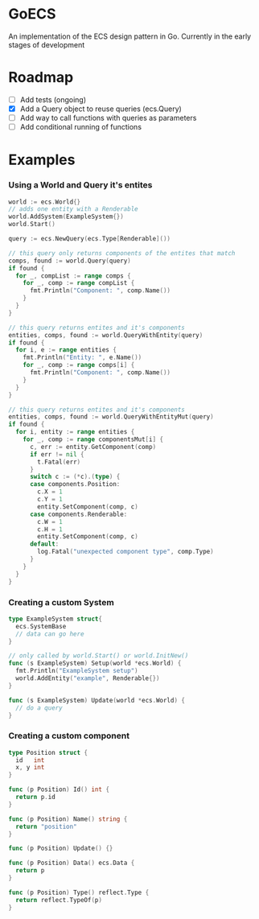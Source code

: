# GoECS
An implementation of the ECS design pattern in Go. Currently
in the early stages of development

# Roadmap
- [ ] Add tests (ongoing)
- [x] Add a Query object to reuse queries (ecs.Query)
- [ ] Add way to call functions with queries as parameters
- [ ] Add conditional running of functions

# Examples
### Using a World and Query it's entites
```go
world := ecs.World{}
// adds one entity with a Renderable
world.AddSystem(ExampleSystem{})
world.Start()

query := ecs.NewQuery(ecs.Type[Renderable]())

// this query only returns components of the entites that match
comps, found := world.Query(query)
if found {
  for _, compList := range comps {
    for _, comp := range compList {
      fmt.Println("Component: ", comp.Name())
    }
  }
}

// this query returns entites and it's components
entities, comps, found := world.QueryWithEntity(query)
if found {
  for i, e := range entities {
    fmt.Println("Entity: ", e.Name())
    for _, comp := range comps[i] {
      fmt.Println("Component: ", comp.Name())
    }
  }
}

// this query returns entites and it's components
entities, comps, found := world.QueryWithEntityMut(query)
if found {
  for i, entity := range entities {
    for _, comp := range componentsMut[i] {
      c, err := entity.GetComponent(comp)
      if err != nil {
        t.Fatal(err)
      }
      switch c := (*c).(type) {
      case components.Position:
        c.X = 1
        c.Y = 1
        entity.SetComponent(comp, c)
      case components.Renderable:
        c.W = 1
        c.H = 1
        entity.SetComponent(comp, c)
      default:
        log.Fatal("unexpected component type", comp.Type)
      }
    }
  }
}
```

### Creating a custom System
```go
type ExampleSystem struct{
  ecs.SystemBase
  // data can go here
}

// only called by world.Start() or world.InitNew()
func (s ExampleSystem) Setup(world *ecs.World) {
  fmt.Println("ExampleSystem setup")
  world.AddEntity("example", Renderable{})
}

func (s ExampleSystem) Update(world *ecs.World) {
  // do a query
}
```

### Creating a custom component
```go
type Position struct {
  id   int
  x, y int
}

func (p Position) Id() int {
  return p.id
}

func (p Position) Name() string {
  return "position"
}

func (p Position) Update() {}

func (p Position) Data() ecs.Data {
  return p
}

func (p Position) Type() reflect.Type {
  return reflect.TypeOf(p)
}
```
